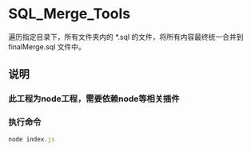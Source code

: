 # SQL_Merge_Tools
遍历指定目录下，所有文件夹内的 *.sql 的文件，将所有内容最终统一合并到 finalMerge.sql 文件中。

## 说明
### 此工程为node工程，需要依赖node等相关插件

### 执行命令
```javascript
node index.js
```
